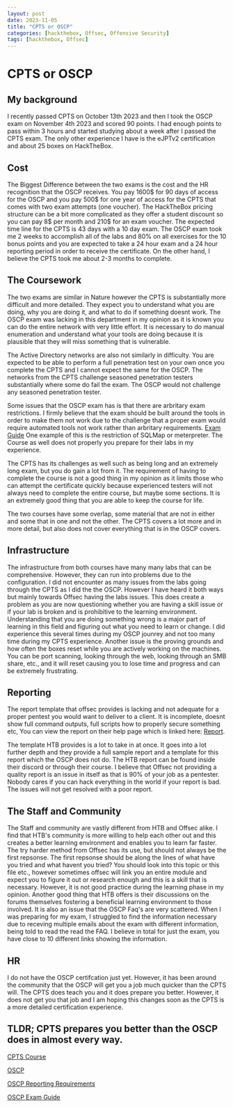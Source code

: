 ```yaml
---
layout: post
date: 2023-11-05
title: "CPTS or OSCP"
categories: [hackthebox, Offsec, Offensive Security]
tags: [hackthebox, Offsec]
---
```


# CPTS or OSCP

## My background

I recently passed CPTS on October 13th 2023 and then I took the OSCP exam on November 4th 2023 and scored 90 points. I had enough points to pass within 3 hours and started studying about a week after I passed the CPTS exam. The only other experience I have is the eJPTv2 certification and about 25 boxes on HackTheBox.


## Cost

The Biggest Difference between the two exams is the cost and the HR recognition that the OSCP receives. You pay 1600$ for 90 days of access for the OSCP and you pay 500$ for one year of access for the CPTS that comes with two exam attempts (one voucher). The HackTheBox pricing structure can be a bit more complicated as they offer a student discount so you can pay 8$ per month and 210$ for an exam voucher. The expected time line for the CPTS is 43 days with a 10 day exam. The OSCP exam took me 2 weeks to accomplish all of the labs and 80% on all exercises for the 10 bonus points and you are expected to take a 24 hour exam and a 24 hour reporting period in order to receive the certificate. On the other hand, I believe the CPTS took me about 2-3 months to complete.


## The Coursework

The two exams are similar in Nature however the CPTS is substantially more difficult and more detailed. They expect you to understand what you are doing, why you are doing it, and what to do if something doesnt work. The OSCP exam was lacking in this department in my opinion as it is known you can do the entire network with very little effort. It is necessary to do manual enumeration and understand what your tools are doing because it is plausible that they will miss something that is vulnerable. 

The Active Directory networks are also not similarly in difficulty. You are expected to be able to perform a full penetration test on your own once you complete the CPTS and I cannot expect the same for the OSCP. The networks from the CPTS challenge seasoned penetration testers substantially where some do fail the exam. The OSCP would not challenge any seasoned penetration tester. 

Some issues that the OSCP exam has is that there are arbritary exam restrictions. I firmly believe that the exam should be built around the tools in order to make them not work due to the challenge that a proper exam would require automated tools not work rather than arbritary requirements. [Exam Guide](https://help.offsec.com/hc/en-us/articles/360040165632-OSCP-Exam-Guide) One example of this is the restriction of SQLMap or meterpreter. The Course as well does not properly you prepare for their labs in my experience. 

The CPTS has its challenges as well such as being long and an extremely long exam, but you do gain a lot from it. The requirement of having to complete the course is not a good thing in my opinion as it limits those who can attempt the certificate quickly because experienced testers will not always need to complete the entire course, but maybe some sections. It is an extremely good thing that you are able to keep the course for life. 

The two courses have some overlap, some material that are not in either and some that in one and not the other. The CPTS covers a lot more and in more detail, but also does not cover everything that is in the OSCP covers.


## Infrastructure

The infrastructure from both courses have many many labs that can be comprehensive. However, they can run into problems due to the configuration. I did not encounter as many issues from the labs going through the CPTS as I did the the OSCP. However I have heard it both ways but mainly towards Offsec having the labs issues. This does create a problem as you are now questioning whether you are having a skill issue or if your lab is broken and is prohibitive to the learning environment. Understanding that you are doing something wrong is a major part of learning in this field and figuring out what you need to learn or change. I did experience this several times during my OSCP jounrey and not too many time during my CPTS experience. Another issue is the proving grounds and how often the boxes reset while you are actively working on the machines. You can be port scanning, looking through the web, looking through an SMB share, etc., and it will reset causing you to lose time and progress and can be extremely frustrating. 


## Reporting

The report template that offsec provides is lacking and not adequate for a proper pentest you would want to deliver to a client. It is incomplete, doesnt show full command outputs, full scripts how to properly secure something etc, You can view the report on their help page which is linked here: [Report](https://help.offsec.com/hc/en-us/articles/360046787731-PEN-200-Reporting-Requirements).

The template HTB provides is a lot to take in at once. It goes into a lot further depth and they provide a full sample report and a template for this report which the OSCP does not do. The HTB report can be found inside their discord or through their course. I believe that Offsec not providing a quality report is an issue in itself as that is 90% of your job as a pentester. Nobody cares if you can hack everything in the world if your report is bad. The issues will not get resolved with a poor report.


## The Staff and Community

The Staff and community are vastly different from HTB and Offsec alike. I find that HTB's community is more willing to help each other out and this creates a better learning environment and enables you to learn far faster. The try harder method from Offsec has its use, but should not always be the first repsonse. The first repsonse should be along the lines of what have you tried and what havent you tried? You should look into this topic or this file etc., however sometimes offsec will link you an entire module and expect you to figure it out or research enough and this is a skill that is necessary. However, it is not good practice during the learning phase in my opinion. Another good thing that HTB offers is their discussions on the forums themselves fostering a beneficial learning environment to those involved. It is also an issue that the OSCP Faq's are very scattered. When I was preparing for my exam, I struggled to find the information necessary due to receving multiple emails about the exam with different information, being told to read the read the FAQ. I believe in total for just the exam, you have close to 10 different links showing the information.


## HR

I do not have the OSCP certifcation just yet. However, it has been around the community that the OSCP will get you a job much quicker than the CPTS will. The CPTS does teach you and it does prepare you better. However, it does not get you that job and I am hoping this changes soon as the CPTS is a more detailed certification experience.


## TLDR; CPTS prepares you better than the OSCP does in almost every way.


[CPTS Course](https://academy.hackthebox.com/preview/certifications/htb-certified-penetration-testing-specialist)

[OSCP](https://offsec.com/courses/pen-200/)

[OSCP Reporting Requirements](https://help.offsec.com/hc/en-us/articles/360046787731-PEN-200-Reporting-Requirements)

[OSCP Exam Guide](https://help.offsec.com/hc/en-us/articles/360040165632-OSCP-Exam-Guide)
